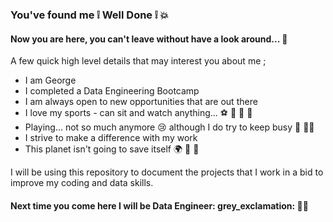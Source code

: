 ### You've found me :grey_exclamation: Well Done :grey_exclamation: :boom: 

#### Now you are here, you can't leave without have a look around... 👀 

A few quick high level details that may interest you about me ; 
  * I am George
  * I completed a Data Engineering Bootcamp
  * I am always open to new opportunities that are out there
  * I love my sports - can sit and watch anything... :soccer: :football: :rugby_football: :bicyclist:
  * Playing... not so much anymore :cry: although I do try to keep busy :basketball: 🧗‍♂️
  * I strive to make a difference with my work 
  * This planet isn't going to save itself :earth_africa: :deciduous_tree: :ocean:
 
 I will be using this repository to document the projects that I work in a bid to improve my coding and data skills. 
 
 #### Next time you come here I will be Data Engineer: grey_exclamation: 🤞🏼

